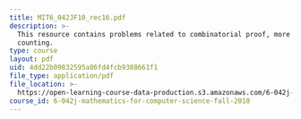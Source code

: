```yaml
---
title: MIT6_042JF10_rec16.pdf
description: >-
  This resource contains problems related to combinatorial proof, more
  counting. 
type: course
layout: pdf
uid: 4dd22b09832595a86fd4fcb9388661f1
file_type: application/pdf
file_location: >-
  https://open-learning-course-data-production.s3.amazonaws.com/6-042j-mathematics-for-computer-science-fall-2010/4dd22b09832595a86fd4fcb9388661f1_MIT6_042JF10_rec16.pdf
course_id: 6-042j-mathematics-for-computer-science-fall-2010
---
```

